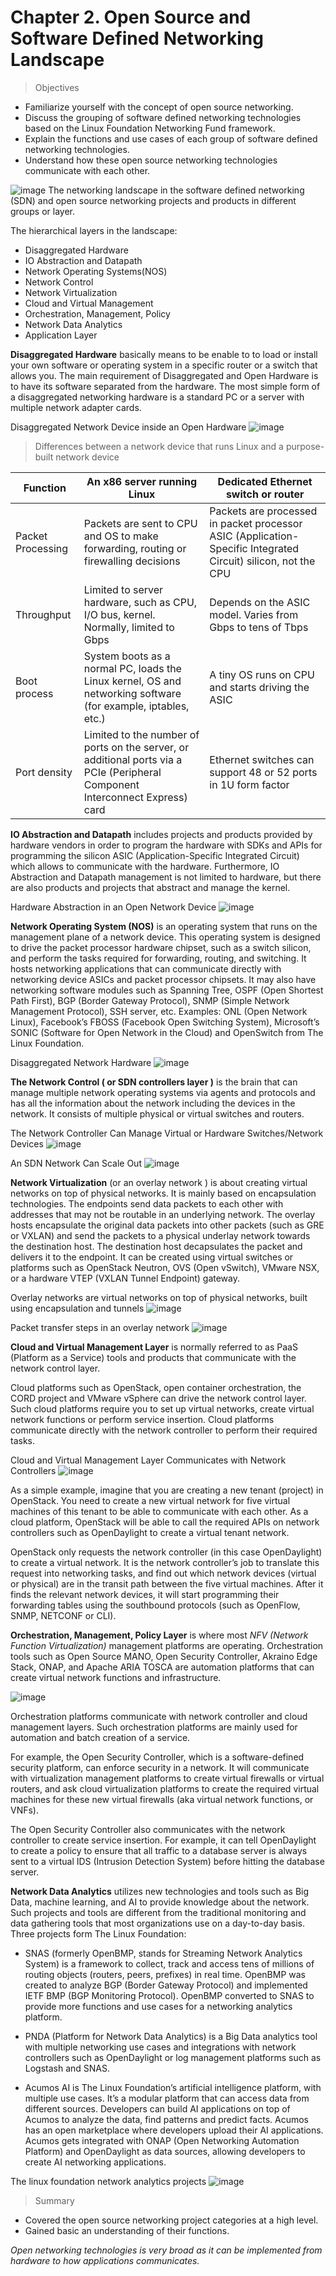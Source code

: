 
# Chapter 2. Open Source and Software Defined Networking Landscape


> Objectives
- Familiarize yourself with the concept of open source networking.
- Discuss the grouping of software defined networking technologies based on the Linux Foundation Networking Fund framework.
- Explain the functions and use cases of each group of software defined networking technologies.
- Understand how these open source networking technologies communicate with each other.


![image](https://user-images.githubusercontent.com/414141/81550753-6793a080-93a0-11ea-9242-7c346266544d.png)
The networking landscape in the software defined networking (SDN) and open source networking projects and products in different groups or layer.


The hierarchical layers in the landscape:
- Disaggregated Hardware
- IO Abstraction and Datapath
- Network Operating Systems(NOS)
- Network Control
- Network Virtualization
- Cloud and Virtual Management
- Orchestration, Management, Policy
- Network Data Analytics
- Application Layer


**Disaggregated Hardware** basically means to be enable to to load or install your own software or operating system in a specific router or a switch that allows you. The main requirement of Disaggregated and Open Hardware is to have its software separated from the hardware. The most simple form of a disaggregated networking hardware is a standard PC or a server with multiple network adapter cards.

Disaggregated Network Device inside an Open Hardware
![image](https://user-images.githubusercontent.com/414141/81551100-fbfe0300-93a0-11ea-80e0-6d9ef38b1fc3.png)


> Differences between a network device that runs Linux and a purpose-built network device

Function | An x86 server running Linux | Dedicated Ethernet switch or router
-- | -- | -- 
Packet Processing | Packets are sent to CPU and OS to make forwarding, routing or firewalling decisions | Packets are processed in packet processor ASIC (Application-Specific Integrated Circuit) silicon, not the CPU 
Throughput | Limited to server hardware, such as CPU, I/O bus, kernel. Normally, limited to Gbps | Depends on the ASIC model. Varies from Gbps to tens of Tbps
Boot process | System boots as a normal PC, loads the Linux kernel, OS and networking software (for example, iptables, etc.) | A tiny OS runs on CPU and starts driving the ASIC
Port density | Limited to the number of ports on the server, or additional ports via a PCIe (Peripheral Component Interconnect Express) card | Ethernet switches can support 48 or 52 ports in 1U form factor


**IO Abstraction and Datapath** includes projects and products provided by hardware vendors in order to program the hardware with SDKs and APIs for programming the silicon ASIC (Application-Specific Integrated Circuit) which allows to communicate with the hardware. Furthermore, IO Abstraction and Datapath management is not limited to hardware, but there are also products and projects that abstract and manage the kernel.

Hardware Abstraction in an Open Network Device
![image](https://user-images.githubusercontent.com/414141/81552369-1a64fe00-93a3-11ea-8d06-e29de2e28bc7.png)


**Network Operating System (NOS)** is an operating system that runs on the management plane of a network device. This operating system is designed to drive the packet processor hardware chipset, such as a switch silicon, and perform the tasks required for forwarding, routing, and switching. It hosts networking applications that can communicate directly with networking device ASICs and packet processor chipsets. 
It may also have networking software modules such as Spanning Tree, OSPF (Open Shortest Path First), BGP (Border Gateway Protocol), SNMP (Simple Network Management Protocol), SSH server, etc. Examples: ONL (Open Network Linux), Facebook’s FBOSS (Facebook Open Switching System), Microsoft’s SONIC (Software for Open Network in the Cloud) and OpenSwitch from The Linux Foundation.

Disaggregated Network Hardware
![image](https://user-images.githubusercontent.com/414141/81552532-6021c680-93a3-11ea-9373-6e07bd03750c.png)


**The Network Control ( or SDN controllers layer )** is the brain that can manage multiple network operating systems via agents and protocols and has all the information about the network including the devices in the network. It consists of multiple physical or virtual switches and routers.

The Network Controller Can Manage Virtual or Hardware Switches/Network Devices
![image](https://user-images.githubusercontent.com/414141/81553475-d5da6200-93a4-11ea-9c8f-9849228d4471.png)

An SDN Network Can Scale Out
![image](https://user-images.githubusercontent.com/414141/81553721-4da88c80-93a5-11ea-84b9-e014cd49f3da.png)


**Network Virtualization** (or an overlay network ) is about creating virtual networks on top of physical networks. It is mainly based on encapsulation technologies. The endpoints send data packets to each other with addresses that may not be routable in an underlying network. The overlay hosts encapsulate the original data packets into other packets (such as GRE or VXLAN) and send the packets to a physical underlay network towards the destination host. The destination host decapsulates the packet and delivers it to the endpoint. It can be created using virtual switches or platforms such as OpenStack Neutron, OVS (Open vSwitch), VMware NSX, or a hardware VTEP (VXLAN Tunnel Endpoint) gateway.

Overlay networks are virtual networks on top of physical networks, built using encapsulation and tunnels
![image](https://user-images.githubusercontent.com/414141/81553885-919b9180-93a5-11ea-9f27-a8ce46b7de63.png)

Packet transfer steps in an overlay network
![image](https://user-images.githubusercontent.com/414141/81554015-c60f4d80-93a5-11ea-81ad-0abeceb379b9.png)


**Cloud and Virtual Management Layer** is normally referred to as PaaS (Platform as a Service) tools and products that communicate with the network control layer.

Cloud platforms such as OpenStack, open container orchestration, the CORD project and VMware vSphere can drive the network control layer. Such cloud platforms require you to set up virtual networks, create virtual network functions or perform service insertion. Cloud platforms communicate directly with the network controller to perform their required tasks.

Cloud and Virtual Management Layer Communicates with Network Controllers
![image](https://user-images.githubusercontent.com/414141/81554524-ae849480-93a6-11ea-8aa7-1f936b9a5eb5.png)

As a simple example, imagine that you are creating a new tenant (project) in OpenStack. You need to create a new virtual network for five virtual machines of this tenant to be able to communicate with each other. As a cloud platform, OpenStack will be able to call the required APIs on network controllers such as OpenDaylight to create a virtual tenant network.

OpenStack only requests the network controller (in this case OpenDaylight) to create a virtual network. It is the network controller’s job to translate this request into networking tasks, and find out which network devices (virtual or physical) are in the transit path between the five virtual machines. After it finds the relevant network devices, it will start programming their forwarding tables using the southbound protocols (such as OpenFlow, SNMP, NETCONF or CLI).


**Orchestration, Management, Policy Layer** is where most _NFV (Network Function Virtualization)_  management platforms are operating. Orchestration tools such as Open Source MANO, Open Security Controller, Akraino Edge Stack, ONAP, and Apache ARIA TOSCA are automation platforms that can create virtual network functions and infrastructure.

![image](https://user-images.githubusercontent.com/414141/81555108-a2e59d80-93a7-11ea-9803-6374fdbc952d.png)

Orchestration platforms communicate with network controller and cloud management layers. Such orchestration platforms are mainly used for automation and batch creation of a service.

For example, the Open Security Controller, which is a software-defined security platform, can enforce security in a network. It will communicate with virtualization management platforms to create virtual firewalls or virtual routers, and ask cloud virtualization platforms to create the required virtual machines for these new virtual firewalls (aka virtual network functions, or VNFs).

The Open Security Controller also communicates with the network controller to create service insertion. For example, it can tell OpenDaylight to create a policy to ensure that all traffic to a database server is always sent to a virtual IDS (Intrusion Detection System) before hitting the database server.


**Network Data Analytics** utilizes new technologies and tools such as Big Data, machine learning, and AI to provide knowledge about the network. Such projects and tools are different from the traditional monitoring and data gathering tools that most organizations use on a day-to-day basis. Three projects form The Linux Foundation:

- SNAS (formerly OpenBMP, stands for Streaming Network Analytics System) is a framework to collect, track and access tens of millions of routing objects (routers, peers, prefixes) in real time. OpenBMP was created to analyze BGP (Border Gateway Protocol) and implemented IETF BMP (BGP Monitoring Protocol). OpenBMP converted to SNAS to provide more functions and use cases for a networking analytics platform.

- PNDA (Platform for Network Data Analytics) is a Big Data analytics tool with multiple networking use cases and integrations with network controllers such as OpenDaylight or log management platforms such as Logstash and SNAS.

- Acumos AI is The Linux Foundation’s artificial intelligence platform, with multiple use cases. It’s a modular platform that can access data from different sources. Developers can build AI applications on top of Acumos to analyze the data, find patterns and predict facts. Acumos has an open marketplace where developers upload their AI applications. Acumos gets integrated with ONAP (Open Networking Automation Platform) and OpenDaylight as data sources, allowing developers to create AI networking applications.

The linux foundation network analytics projects
![image](https://user-images.githubusercontent.com/414141/81555502-69f9f880-93a8-11ea-9ffb-f4a115b3c85a.png)


> Summary
- Covered the open source networking project categories at a high level.
- Gained basic an understanding of their functions.


*Open networking technologies is very broad as it can be implemented from hardware to how applications communicates.*
